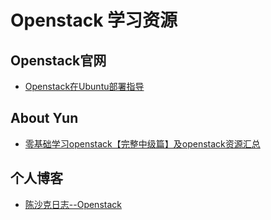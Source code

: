 # Openstack 学习资源

## Openstack官网
- [Openstack在Ubuntu部署指导](http://docs.openstack.org/mitaka/install-guide-ubuntu/)

## About Yun
- [零基础学习openstack【完整中级篇】及openstack资源汇总](http://www.aboutyun.com/thread-10306-1-1.html)

## 个人博客
- [陈沙克日志--Openstack](http://www.chenshake.com/tag/openstack/)